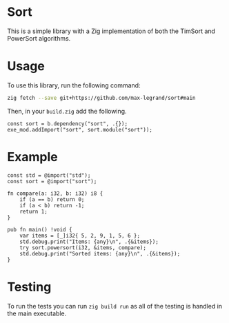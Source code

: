 # Sort

This is a simple library with a Zig implementation of both the TimSort and PowerSort algorithms.

# Usage

To use this library, run the following command:

```bash
zig fetch --save git+https://github.com/max-legrand/sort#main
```

Then, in your `build.zig` add the following.

```build.zig
const sort = b.dependency("sort", .{});
exe_mod.addImport("sort", sort.module("sort"));
```

# Example

```zig
const std = @import("std");
const sort = @import("sort");

fn compare(a: i32, b: i32) i8 {
    if (a == b) return 0;
    if (a < b) return -1;
    return 1;
}

pub fn main() !void {
    var items = [_]i32{ 5, 2, 9, 1, 5, 6 };
    std.debug.print("Items: {any}\n", .{&items});
    try sort.powersort(i32, &items, compare);
    std.debug.print("Sorted items: {any}\n", .{&items});
}
```

# Testing

To run the tests you can run `zig build run` as all of the testing is handled in the main executable.
